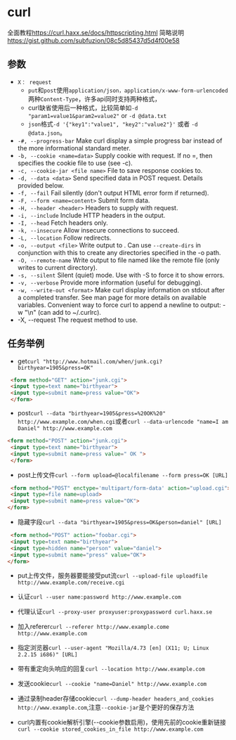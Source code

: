 # curl

全面教程<https://curl.haxx.se/docs/httpscripting.html>
简略说明<https://gist.github.com/subfuzion/08c5d85437d5d4f00e58>

## 参数

+ `X： request`
  + `put`和`post`使用`application/json，application/x-www-form-urlencoded`两种`Content-Type`，许多api同时支持两种格式，
  + curl缺省使用后一种格式，比较简单如`-d "param1=value1&param2=value2"` or `-d @data.txt`
  + `json`格式`-d '{"key1":"value1", "key2":"value2"}'` 或者 `-d @data.json`。
+ `-#, --progress-bar` Make curl display a simple progress bar instead of the more informational standard meter.
+ `-b, --cookie <name=data>` Supply cookie with request. If no =, then specifies the cookie file to use (see -c).
+ `-c, --cookie-jar <file name>` File to save response cookies to.
+ `-d, --data <data>` Send specified data in POST request. Details provided below.
+ `-f, --fail` Fail silently (don't output HTML error form if returned).
+ `-F, --form <name=content>` Submit form data.
+ `-H, --header <header>` Headers to supply with request.
+ `-i, --include` Include HTTP headers in the output.
+ `-I, --head` Fetch headers only.
+ `-k, --insecure` Allow insecure connections to succeed.
+ `-L, --location` Follow redirects.
+ `-o, --output <file>` Write output to . Can use `--create-dirs` in conjunction with this to create any directories specified in the -o path.
+ `-O, --remote-name` Write output to file named like the remote file (only writes to current directory).
+ `-s, --silent` Silent (quiet) mode. Use with -S to force it to show errors.
+ `-v, --verbose` Provide more information (useful for debugging).
+ `-w, --write-out <format>` Make curl display information on stdout after a completed transfer. See man page for more details on available variables. Convenient way to force curl to append a newline to output: -w "\n" (can add to ~/.curlrc).
+ -X, --request The request method to use.

## 任务举例

+ get`curl "http://www.hotmail.com/when/junk.cgi?birthyear=1905&press=OK"`

```html
 <form method="GET" action="junk.cgi">
 <input type=text name="birthyear">
 <input type=submit name=press value="OK">
 </form>
 ```

+ post`curl --data "birthyear=1905&press=%20OK%20"  http://www.example.com/when.cgi`或者`curl --data-urlencode "name=I am Daniel" http://www.example.com`

```html
<form method="POST" action="junk.cgi">
 <input type=text name="birthyear">
 <input type=submit name=press value=" OK ">
 </form>
 ```

+ post上传文件`curl --form upload=@localfilename --form press=OK [URL]`

```html
 <form method="POST" enctype='multipart/form-data' action="upload.cgi">
 <input type=file name=upload>
 <input type=submit name=press value="OK">
</form>
```

+ 隐藏字段`curl --data "birthyear=1905&press=OK&person=daniel" [URL]`

```html
 <form method="POST" action="foobar.cgi">
 <input type=text name="birthyear">
 <input type=hidden name="person" value="daniel">
 <input type=submit name="press" value="OK">
</form>
```

+ put上传文件，服务器要能接受put流`curl --upload-file uploadfile http://www.example.com/receive.cgi`

+ 认证`curl --user name:password http://www.example.com`

+ 代理认证`curl --proxy-user proxyuser:proxypassword curl.haxx.se`

+ 加入referer`curl --referer http://www.example.come http://www.example.com`

+ 指定浏览器`curl --user-agent "Mozilla/4.73 [en] (X11; U; Linux 2.2.15 i686)" [URL]`

+ 带有重定向头响应的回复`curl --location http://www.example.com`

+ 发送cookie`curl --cookie "name=Daniel" http://www.example.com`
+ 通过录制header存储cookie`curl --dump-header headers_and_cookies http://www.example.com`,注意`--cookie-jar`是个更好的保存方法
+ curl内置有cookie解析引擎(--cookie参数启用)，使用先前的cookie重新链接`curl --cookie stored_cookies_in_file http://www.example.com`